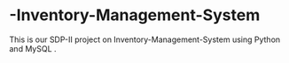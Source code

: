 # -Inventory-Management-System
This is our SDP-II project on  Inventory-Management-System using Python and MySQL .

